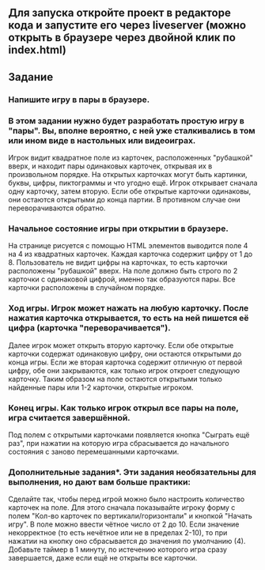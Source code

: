 ## Для запуска откройте проект в редакторе кода и запустите его через liveserver (можно открыть в браузере через двойной клик по index.html)


## Задание
### Напишите игру в пары в браузере.

### В этом задании нужно будет разработать простую игру в "пары". Вы, вполне вероятно, с ней уже сталкивались в том или ином виде в настольных или видеоиграх.
Игрок видит квадратное поле из карточек, расположенных "рубашкой" вверх, и находит пары одинаковых карточек, открывая их в произвольном порядке. 
На открытых карточках могут быть картинки, буквы, цифры, пиктограммы и что угодно ещё. Игрок открывает сначала одну карточку, затем вторую. 
Если обе открытые карточки одинаковы, они остаются открытыми до конца партии. В противном случае они переворачиваются обратно.

### Начальное состояние игры при открытии в браузере. 
На странице рисуется с помощью HTML элементов выводится поле 4 на 4 из квадратных карточек. 
Каждая карточка содержит цифру от 1 до 8. Пользователь не видит цифры на карточках, то есть карточки расположены "рубашкой" вверх. 
На поле должно быть строго по 2 карточки с одинаковой цифрой, именно так образуются пары. Все карточки расположены в случайном порядке.

### Ход игры. Игрок может нажать на любую карточку. После нажатия карточка открывается, то есть на ней пишется её цифра (карточка "переворачивается"). 
Далее игрок может открыть вторую карточку. Если обе открытые карточки содержат одинаковую цифру, они остаются открытыми до конца игры. 
Если же вторая карточка содержит отличную от первой цифру, обе они закрываются, как только игрок откроет следующую карточку. 
Таким образом на поле остаются открытыми только найденные пары или 1-2 карточки, открытые игроком.

### Конец игры. Как только игрок открыл все пары на поле, игра считается завершённой. 
Под полем с открытыми карточками появляется кнопка "Сыграть ещё раз", при нажатии на которую игра сбрасывается до начального состояния с заново перемешанными карточками.

### Дополнительные задания*. Эти задания необязательны для выполнения, но дают вам больше практики:
Сделайте так, чтобы перед игрой можно было настроить количество карточек на поле. Для этого сначала показывайте игроку форму с полем "Кол-во карточек по вертикали/горизонтали" и кнопкой "Начать игру". 
В поле можно ввести чётное число от 2 до 10. Если значение некорректное (то есть нечётное или не в пределах 2-10), то при нажатии на кнопку оно сбрасывается до значения по умолчанию (4).
Добавьте таймер в 1 минуту, по истечению которого игра сразу завершается, даже если ещё не открыты все карточки.
